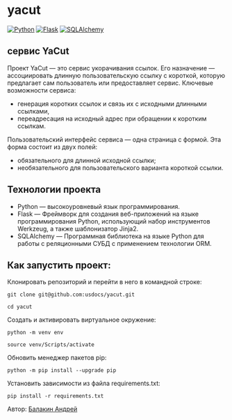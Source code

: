 # yacut
[![Python](https://img.shields.io/badge/-Python-464646?style=flat&logo=Python&logoColor=56C0C0&color=008080)](https://www.python.org/)
[![Flask](https://img.shields.io/badge/-Flask-464646?style=flat&logo=Flask&&logoColor=56C0C0&color=008080)](https://flask.palletsprojects.com/en/latest/)
[![SQLAlchemy](https://img.shields.io/badge/-SQLAlchemy-464646?style=flat&logo=SQLAlchemy&logoColor=56C0C0&color=008080)](https://www.sqlalchemy.org/)

## сервис YaCut
Проект YaCut — это сервис укорачивания ссылок. Его назначение — ассоциировать длинную пользовательскую ссылку с короткой, которую предлагает сам пользователь или предоставляет сервис.
Ключевые возможности сервиса:
* генерация коротких ссылок и связь их с исходными длинными ссылками,
* переадресация на исходный адрес при обращении к коротким ссылкам.

Пользовательский интерфейс сервиса — одна страница с формой. Эта форма состоит из двух полей:
* обязательного для длинной исходной ссылки;
* необязательного для пользовательского варианта короткой ссылки.

## Технологии проекта
* Python — высокоуровневый язык программирования.
* Flask — Фреймворк для создания веб-приложений на языке программирования Python, использующий набор инструментов Werkzeug, а также шаблонизатор Jinja2.
* SQLAlchemy — Программная библиотека на языке Python для работы с реляционными СУБД с применением технологии ORM.

## Как запустить проект:
Клонировать репозиторий и перейти в него в командной строке:

```
git clone git@github.com:usdocs/yacut.git
```

```
cd yacut
```

Создать и активировать виртуальное окружение:
```
python -m venv env
```

```
source venv/Scripts/activate
```

Обновить менеджер пакетов pip:
```
python -m pip install --upgrade pip
```
Установить зависимости из файла requirements.txt:
```
pip install -r requirements.txt
```

Автор: [Балакин Андрей](https://github.com/usdocs)
